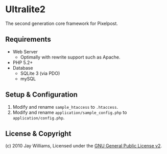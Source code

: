 Ultralite2
==========

The second generation core framework for Pixelpost.

Requirements
------------

* Web Server
	* Optimally with rewrite support such as Apache.
* PHP 5.2+
* Database
	* SQLite 3 (via PDO)
	* mySQL

Setup & Configuration
---------------------

1. Modify and rename `sample_htaccess` to `.htaccess`.
2. Modify and rename `application/sample_config.php` to `application/config.php`.

License & Copyright
-------------------

(c) 2010 Jay Williams, Licensed under the [GNU General Public License v2](http://opensource.org/licenses/gpl-2.0.php).
